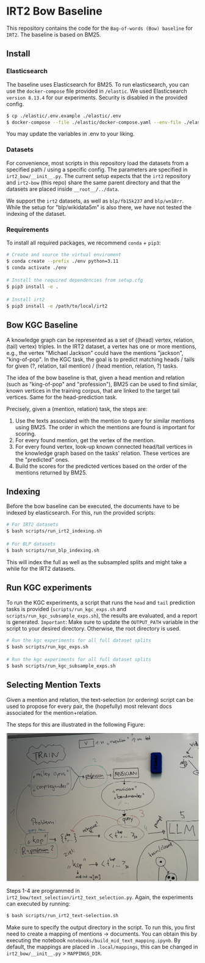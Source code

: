 # IRT2 Bow Baseline

This repository contains the code for the `Bag-of-words (Bow) baseline` for `IRT2`.
The baseline is based on BM25.

## Install

### Elasticsearch

The baseline uses Elasticsearch for BM25. To run elasticsearch, you can use the `docker-compose` file provided in `/elastic`. We used Elasticsearch `version 8.13.4` for our experiments.
Security is disabled in the provided config.

```bash
$ cp ./elastic/.env.example ./elastic/.env
$ docker-compose --file ./elastic/docker-compose.yaml --env-file ./elastic/.env
```

You may update the variables in .env to your liking.

### Datasets

For convenience, most scripts in this repository load the datasets from a specified path / using a specific config.
The parameters are specified in `irt2_bow/__init__.py`. The current setup expects that the `irt2` repository and `irt2-bow` (this repo) share the same parent directory and that the datasets are placed inside `__root__/../data`.

We support the `irt2` datasets, as well as `blp/fb15k237` and `blp/wn18rr`. While the setup for "blp/wikidata5m" is also there, we have not tested the indexing of the dataset.

### Requirements

To install all required packages, we recommend `conda` + `pip3`:

```bash
# Create and source the virtual enviroment
$ conda create --prefix ./env python=3.11
$ conda activate ./env

# Install the required dependencies from setup.cfg
$ pip3 install -e .

# Install irt2
$ pip3 install -e /path/to/local/irt2
```

## Bow KGC Baseline

A knowledge graph can be represented as a set of ((head) vertex, relation, (tail) vertex) triples. In the IRT2 dataset, a vertex has one or more mentions, e.g., the vertex "Michael Jackson" could have the mentions "jackson", "king-of-pop".
In the KGC task, the goal is to predict matching heads / tails for given (?, relation, tail mention) / (head mention, relation, ?) tasks.

The idea of the bow baseline is that, given a head mention and relation (such as "king-of-pop" and "profession"), BM25 can be used to find similar, known vertices in the training corpus, that are linked to the target tail vertices. Same for the head-prediction task.

Precisely, given a (mention, relation) task, the steps are:

1. Use the texts associated with the mention to query for similar mentions using BM25. The order in which the mentions are found is important for scoring.
2. For every found mention, get the vertex of the mention.
3. For every found vertex, look-up known connected head/tail vertices in the knowledge graph based on the tasks' relation. These vertices are the "predicted" ones.
4. Build the scores for the predicted vertices based on the order of the mentions returned by BM25.


## Indexing

Before the bow baseline can be executed, the documents have to be indexed by elasticsearch.
For this, run the provided scripts:

```bash
# For IRT2 datasets
$ bash scripts/run_irt2_indexing.sh

# For BLP datasets
$ bash scripts/run_blp_indexing.sh
```

This will index the full as well as the subsampled splits and might take a while for the IRT2 datasets.

## Run KGC experiments

To run the KGC experiments, a script that runs the `head` and `tail` prediction tasks is provided (`scripts/run_kgc_exps.sh` and `scripts/run_kgc_subsample_exps.sh`), the results are evaluated, and a report is generated.
`Important`: Make sure to update the `OUTPUT_PATH` variable in the script to your desired directory. Otherwise, the root directory is used.

```bash
# Run the kgc experiments for all full dataset splits
$ bash scripts/run_kgc_exps.sh

# Run the kgc experiments for all full dataset splits
$ bash scripts/run_kgc_subsample_exps.sh
```

## Selecting Mention Texts

Given a mention and relation, the text-selection (or ordering) script can be used to propose for every pair, the (hopefully) most relevant docs associated for the mention+relation.

The steps for this are illustrated in the following Figure:

![illustration of irt2 text-ordering with BM25](documentation/text-ordering.png "Text Ordering")

Steps 1-4 are programmed in `irt2_bow/text_selection/irt2_text_selection.py`. Again, the experiments can executed by running:

```bash
$ bash scripts/run_irt2_text-selection.sh
```

Make sure to specify the output directory in the script. To run this, you first need to create a mapping of mentions -> documents.
You can obtain this by executing the notebook `notebooks/build_mid_text_mapping.ipynb`.
By default, the mappings are placed in `.local/mappings`, this can be changed in `irt2_bow/__init__.py` > `MAPPINGS_DIR`.

